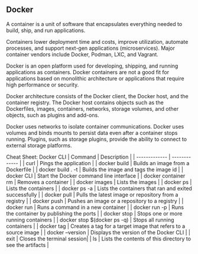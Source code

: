 
## Docker 

A container is a unit of software that encapsulates everything needed to build, ship, and run applications.  

Containers lower deployment time and costs, improve utilization, automate processes, and support next-gen applications (microservices). Major container vendors include Docker, Podman, LXC, and Vagrant. 

Docker is an open platform used for developing, shipping, and running applications as containers. Docker containers are not a good fit for applications based on monolithic architecture or applications that require high performance or security. 

Docker architecture consists of the Docker client, the Docker host, and the container registry. The Docker host contains objects such as the Dockerfiles, images, containers, networks, storage volumes, and other objects, such as plugins and add-ons. 

Docker uses networks to isolate container communications. Docker uses volumes and binds mounts to persist data even after a container stops running. Plugins, such as storage plugins, provide the ability to connect to external storage platforms. 

Cheat Sheet: Docker CLI
| Command  | Description |
| ------------- | ------------- |
| curl  | Pings the application  |
| docker build  | Builds an image from a Dockerfile  |
| docker build . -t | Builds the image and tags the image id |
| docker CLI | Start the Docker command line interface |
| docker container rm | Removes a container |
| docker images | Lists the images |
| docker ps | Lists the containers |
| docker ps -a | Lists the containers that ran and exited successfully |
| docker pull | Pulls the latest image or repository from a registry |
| docker push | Pushes an image or a repository to a registry | 
| docker run | Runs a command in a new container |
| docker run -p	| Runs the container by publishing the ports |
| docker stop	| Stops one or more running containers | 
| docker stop $(docker ps -q)	| Stops all running containers | 
| docker tag | Creates a tag for a target image that refers to a source image | 
| docker –version	| Displays the version of the Docker CLI | 
| exit | Closes the terminal session|
| ls | Lists the contents of this directory to see the artifacts | 

